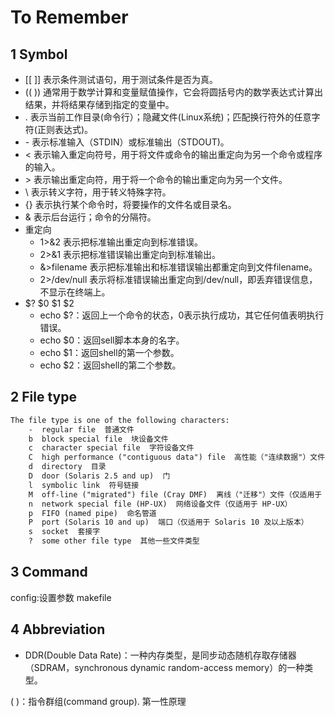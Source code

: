 # To Remember
## 1 Symbol

* [[ ]] 表示条件测试语句，用于测试条件是否为真。
* (( )) 通常用于数学计算和变量赋值操作，它会将圆括号内的数学表达式计算出结果，并将结果存储到指定的变量中。
* . 表示当前工作目录(命令行）；隐藏文件(Linux系统)；匹配换行符外的任意字符(正则表达式)。
* \- 表示标准输入（STDIN）或标准输出（STDOUT)。
* < 表示输入重定向符号，用于将文件或命令的输出重定向为另一个命令或程序的输入。
* \> 表示输出重定向符，用于将一个命令的输出重定向为另一个文件。
* \\ 表示转义字符，用于转义特殊字符。
* {} 表示执行某个命令时，将要操作的文件名或目录名。
* & 表示后台运行；命令的分隔符。
* 重定向
    * 1>&2 表示把标准输出重定向到标准错误。
    * 2>&1 表示把标准错误输出重定向到标准输出。
    * &>filename 表示把标准输出和标准错误输出都重定向到文件filename。
    * 2>/dev/null 表示将标准错误输出重定向到/dev/null，即丢弃错误信息，不显示在终端上。
* $? $0 $1 $2
    * echo $?：返回上一个命令的状态，0表示执行成功，其它任何值表明执行错误。
    * echo $0：返回sell脚本本身的名字。
    * echo $1：返回shell的第一个参数。
    * echo $2：返回shell的第二个参数。



## 2 File type

```txt
The file type is one of the following characters:  
    -  regular file  普通文件
    b  block special file  块设备文件
    c  character special file  字符设备文件
    C  high performance ("contiguous data") file  高性能（"连续数据"）文件
    d  directory  目录
    D  door (Solaris 2.5 and up)  门
    l  symbolic link  符号链接
    M  off-line ("migrated") file (Cray DMF)  离线（"迁移"）文件（仅适用于 Cray DMF）
    n  network special file (HP-UX)  网络设备文件（仅适用于 HP-UX）
    p  FIFO (named pipe)  命名管道
    P  port (Solaris 10 and up)  端口（仅适用于 Solaris 10 及以上版本）
    s  socket  套接字
    ?  some other file type  其他一些文件类型
```

## 3 Command

config:设置参数
makefile

## 4 Abbreviation
* DDR(Double Data Rate)：一种内存类型，是同步动态随机存取存储器（SDRAM，synchronous dynamic random-access memory）的一种类型。      








( )：指令群组(command group).
第一性原理

